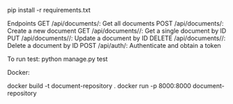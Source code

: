 pip install -r requirements.txt

Endpoints
GET /api/documents/: Get all documents
POST /api/documents/: Create a new document
GET /api/documents/<id>/: Get a single document by ID
PUT /api/documents/<id>/: Update a document by ID
DELETE /api/documents/<id>/: Delete a document by ID
POST /api/auth/: Authenticate and obtain a token


To run test:
python manage.py test


Docker:

docker build -t document-repository .
docker run -p 8000:8000 document-repository




